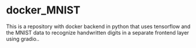 # docker_MNIST
This is a repository  with docker backend in python that uses tensorflow and the MNIST data to recognize handwritten digits in a separate frontend layer using gradio..

